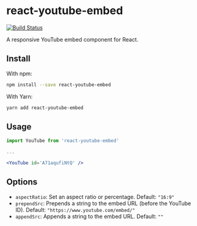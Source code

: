 # react-youtube-embed

[![Build Status](https://travis-ci.org/n1ckdm/react-embed-youtube.svg?branch=master)](https://travis-ci.org/n1ckdm/react-embed-youtube)

A responsive YouTube embed component for React.

## Install

With npm:

```bash
npm install --save react-youtube-embed
```

With Yarn:

```bash
yarn add react-youtube-embed
```

## Usage

```jsx
import YouTube from 'react-youtube-embed'

...

<YouTube id='A71aqufiNtQ' />
```

## Options

- `aspectRatio`: Set an aspect ratio or percentage. Default: `"16:9"`
- `prependSrc`: Prepends a string to the embed URL (before the YouTube ID). Default: `"https://www.youtube.com/embed/"`
- `appendSrc`: Appends a string to the embed URL. Default: `""`
